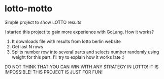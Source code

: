 # lotto-motto

Simple project to show LOTTO results

I started this project to gain more experience with GoLang. How it works?

1. It downloads file with results from lotto berlin website
2. Get last N rows
3. Splits number row into several parts and selects number randomly using weight for this part. I'll try to explain how it works late :)

DO NOT THINK THAT YOU CAN WIN WITH ANY STRATEGY IN LOTTO!
IT IS IMPOSSIBLE!
THIS PROJECT IS JUST FOR FUN!
